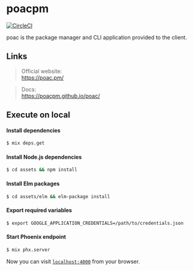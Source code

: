 # poacpm
[![CircleCI](https://circleci.com/gh/poacpm/poac.pm.svg?style=svg)](https://circleci.com/gh/poacpm/poac.pm)

poac is the package manager and CLI application provided to the client.


## Links
> Official website:<br>
https://poac.pm/

> Docs:<br>
https://poacpm.github.io/poac/


## Execute on local

#### Install dependencies
```bash
$ mix deps.get
```

#### Install Node.js dependencies
```bash
$ cd assets && npm install
```

#### Install Elm packages
```bash
$ cd assets/elm && elm-package install
```

#### Export required variables
```bash
$ export GOOGLE_APPLICATION_CREDENTIALS=/path/to/credentials.json
```

#### Start Phoenix endpoint
```bash
$ mix phx.server
```

Now you can visit [`localhost:4000`](http://localhost:4000) from your browser.
